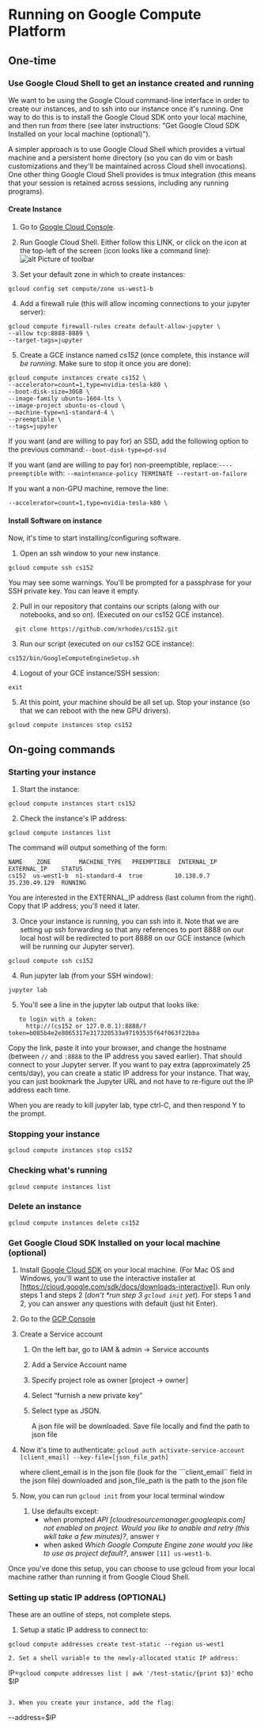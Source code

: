 # Running on Google Compute Platform

## One-time



### Use Google Cloud Shell to get an instance created and running

We want to be using the Google Cloud command-line interface in order to create our instances, and to ssh into our instance once it's running.  One way to do this is to install the Google Cloud SDK onto your local machine, and then run from there (see later instructions: "Get Google Cloud SDK Installed on your local machine (optional)").

A simpler approach is to use Google Cloud Shell which provides a virtual machine and a persistent home directory (so you can do vim or bash customizations and they'll be maintained across Cloud shell invocations). One other thing Google Cloud Shell provides is tmux integration (this means that your session is retained across sessions, including any running programs).

#### Create Instance

1. Go to [Google Cloud Console](https://console.cloud.google.com).

2. Run Google Cloud Shell. Either follow this LINK, or click on the icon at the top-left of the screen (icon looks like a command line):
![alt Picture of toolbar](images/toolbar.png "Picture of toolbar")

3. Set your default zone in which to create instances:
```
gcloud config set compute/zone us-west1-b
```

4. Add a firewall rule (this will allow incoming connections to your jupyter server):
```
gcloud compute firewall-rules create default-allow-jupyter \
--allow tcp:8888-8889 \
--target-tags=jupyter
```

5. Create a GCE instance named *cs152* (once complete, this instance *will be running*. Make sure to stop it once you are done):
```
gcloud compute instances create cs152 \
--accelerator=count=1,type=nvidia-tesla-k80 \
--boot-disk-size=30GB \
--image-family ubuntu-1604-lts \
--image-project ubuntu-os-cloud \
--machine-type=n1-standard-4 \
--preemptible \
--tags=jupyter 
```

   If you want (and are willing to pay for) an SSD, add the following option to the previous command:```
--boot-disk-type=pd-ssd
    ```
	
If you want (and are willing to pay for) non-preemptible, replace:```
----preemptible
     ```
	 with:
	 ```
--maintenance-policy TERMINATE --restart-on-failure
	      ```
		  
If you want a non-GPU machine, remove the line:

```
--accelerator=count=1,type=nvidia-tesla-k80 \
```
	
#### Install Software on instance
Now, it's time to start installing/configuring software.

1. Open an ssh window to your new instance.
```
gcloud compute ssh cs152 
```
You may see some warnings.  You'll be prompted for a passphrase for your SSH private key.  You can leave it empty.

2. Pull in our repository that contains our scripts (along with our notebooks, and so on). (Executed  on our cs152 GCE instance).
```
  git clone https://github.com/nrhodes/cs152.git 
```

3. Run our script (executed  on our cs152 GCE instance):
```
cs152/bin/GoogleComputeEngineSetup.sh
```

4. Logout of your GCE instance/SSH session:
```
exit
```

5. At this point, your machine should be all set up.  Stop your instance (so that we can reboot with the new  GPU drivers).
```
gcloud compute instances stop cs152
```


## On-going commands


### Starting your instance

1. Start the instance:
```
gcloud compute instances start cs152
```

2. Check the instance's IP address:
```
gcloud compute instances list
```
The command will output something of the form:
```
NAME    ZONE        MACHINE_TYPE   PREEMPTIBLE  INTERNAL_IP  EXTERNAL_IP    STATUS
cs152  us-west1-b  n1-standard-4  true         10.138.0.7   35.230.49.129  RUNNING
```
You are interested in the EXTERNAL\_IP address (last column from the right). Copy that IP address; you'll need it later.

3. Once your instance is running, you can ssh into it. Note that we are setting up ssh forwarding so that any references to port 8888 on our local host will be redirected to port 8888 on our GCE instance (which will be running our Jupyter server).

```
gcloud compute ssh cs152
```

4. Run jupyter lab (from your SSH window):
```
jupyter lab
```

5. You'll see a line in the jupyter lab output that looks like:
```Copy/paste this URL into your bowser when you connect for the first time, 
   to login with a token:
     http://(cs152 or 127.0.0.1):8888/?token=b085b4e2e8065317e317320533a97193535f64f063f22bba
```

Copy the link, paste it into your browser, and change the hostname (between ```//``` and ```:8888``` to the IP address you saved earlier). That should connect to your Jupyter server.   If you want to pay extra (approximately 25 cents/day), you can create a static IP address for your instance.  That way, you can just bookmark the Jupyter URL and not have to re-figure out the IP address each time. 


When you are ready to kill jupyter lab, type ctrl-C, and then respond Y to the prompt.


### Stopping your instance
```
gcloud compute instances stop cs152
```

### Checking what's running
```
gcloud compute instances list
```

### Delete an instance
```
gcloud compute instances delete cs152
```


### Get Google Cloud SDK Installed on your local machine (optional)


1. Install [Google Cloud SDK](https://cloud.google.com/sdk/install) on your local machine. (For Mac OS and Windows, you'll want to use the interactive installer at [https://cloud.google.com/sdk/docs/downloads-interactive]).  Run only steps 1 and steps 2 (_don't *run step 3 ```gcloud init``` yet_). For steps 1 and 2, you can answer any questions with default (just hit Enter).

2. Go to the [GCP Console](https://console.cloud.google.com) 

3. Create a Service account

    1. On the left bar, go to IAM & admin -> Service accounts
    2. Add a Service Account name
    3. Specify project role as owner [project -> owner]
    4. Select “furnish a new private key”
    5. Select type as JSON.
	
	   A json file will be downloaded. Save file locally and find the path to json file
       
3. Now it's time to authenticate:
```gcloud auth activate-service-account [client_email] --key-file=[json_file_path]```
  
    where client\_email is in the json file (look for the ```client_email`` field in the json file) downloaded and json\_file\_path is the path to the json file
		
4. Now, you can run ```gcloud init``` from your local terminal window
    1. Use defaults except:
		 * when prompted *API [cloudresourcemanager.googleapis.com] not enabled on project. Would you like to anable and retry (this wkll take a few minutes)?*, answer ```Y```
	     * when asked  *Which Google Compute Engine zone would you like to use as project default?*, answer ```[11] us-west1-b```.

Once you've done this setup, you can choose to use gcloud from your local machine rather than running it from Google Cloud Shell.


### Setting up static IP address (OPTIONAL)

These are an outline of steps, not complete steps.

1. Setup a static IP address to connect to:
```
gcloud compute addresses create test-static --region us-west1

2. Set a shell variable to the newly-allocated static IP address:
```
IP=`gcloud compute addresses list | awk '/test-static/{print $3}'`
echo $IP
```

3. When you create your instance, add the flag:
```
--address=$IP
```
